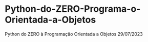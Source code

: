 # Python-do-ZERO-Programa-o-Orientada-a-Objetos
Python do ZERO à Programação Orientada a Objetos 29/07/2023
